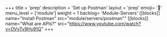 +++
title = 'prep'
description = 'Set up Postman'
layout = 'prep'
emoji= '📝'
menu_level = ['module']
weight = 1
backlog= 'Module-Servers'
[[blocks]]
name="Install Postman"
src="module/servers/postman""
[[blocks]]
name="What are APIs?"
src="https://www.youtube.com/watch?v=OVvTv9Hy91Q"
+++
